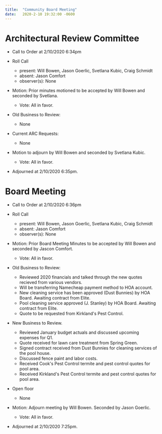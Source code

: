 ```yaml
---
title:  "Community Board Meeting"
date:   2020-2-10 19:32:00 -0600
---
```


# Architectural Review Committee

- Call to Order at 2/10/2020 6:34pm
- Roll Call
    - present: Will Bowen, Jason Goerlic, Svetlana Kubic, Craig Schmidt
    - absent: Jason Comfort
    - observer(s): None
- Motion: Prior minutes motioned to be accepted by Will Bowen and seconded by Svetlana.
  - Vote: All in favor.

- Old Business to Review:
  - None

- Current ARC Requests:
  - None

- Motion to adjourn by Will Bowen and seconded by Svetlana Kubic.
  - Vote: All in favor.
- Adjourned at 2/10/2020 6:35pm.

# Board Meeting

- Call to Order at 2/10/2020 6:36pm
- Roll Call
    - present: Will Bowen, Jason Goerlic, Svetlana Kubic, Craig Schmidt
    - absent: Jason Comfort
    - observer(s): None

- Motion: Prior Board Meeting Minutes to be accepted by Will Bowen and seconded by Jascon Comfort.
  - Vote: All in favor.

- Old Business to Review:
  - Reviewed 2020 financials and talked through the new quotes recieved from various vendors.
  - Will be transferring Namecheap payment method to HOA account.
  - New cleaning service has been approved (Dust Bunnies) by HOA Board. Awaiting contract from Elite.
  - Pool cleaning service approved (J. Stanley) by HOA Board. Awaiting contract from Elite.
  - Quote to be requested from Kirkland's Pest Control.

- New Business to Review.
  - Reviewed January budget actuals and discussed upcoming expenses for Q1.
  - Quote received for lawn care treatment from Spring Green.
  - Signed contract received from Dust Bunnies for cleaning services of the pool house.
  - Discussed fence paint and labor costs.
  - Received Cook's Pest Control termite and pest control quotes for pool area.
  - Received Kirkland's Pest Control termite and pest control quotes for pool area.

- Open floor
  - None

- Motion: Adjourn meeting by Will Bowen. Seconded by Jason Goerlic. 
  - Vote: All in favor.
- Adjourned at 2/10/2020 7:25pm.
